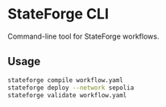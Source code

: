 # StateForge CLI

Command-line tool for StateForge workflows.

## Usage

```bash
stateforge compile workflow.yaml
stateforge deploy --network sepolia
stateforge validate workflow.yaml
```
